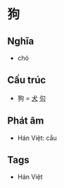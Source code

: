 # 狗

## Nghĩa

* chó

## Cấu trúc
* 狗 = [犬](犬.md) [句](句.md)

## Phát âm

* Hán Việt: cẩu

## Tags
* Hán Việt

<script>window.HANZI_FIELD='狗';</script>
